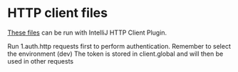# HTTP client files

[These files](./) can be run with IntelliJ HTTP Client Plugin.

Run 1.auth.http requests first to perform authentication.
Remember to select the environment (dev)
The token is stored in client.global and will then be used in other requests

